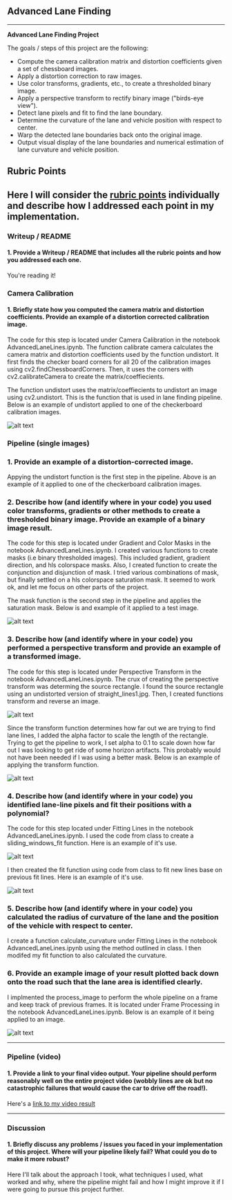 ## **Advanced Lane Finding**

---

**Advanced Lane Finding Project**

The goals / steps of this project are the following:

* Compute the camera calibration matrix and distortion coefficients given a set of chessboard images.
* Apply a distortion correction to raw images.
* Use color transforms, gradients, etc., to create a thresholded binary image.
* Apply a perspective transform to rectify binary image ("birds-eye view").
* Detect lane pixels and fit to find the lane boundary.
* Determine the curvature of the lane and vehicle position with respect to center.
* Warp the detected lane boundaries back onto the original image.
* Output visual display of the lane boundaries and numerical estimation of lane curvature and vehicle position.

[//]: # (Image References)

[fit]: ./writeup_images/fit.JPG "Fit"
[mask]: ./writeup_images/mask.JPG "Mask"
[process]: ./writeup_images/process.JPG "Process"
[sliding]: ./writeup_images/sliding.JPG "Sliding"
[transform]: ./writeup_images/transform.JPG "Transform"
[undistort]: ./writeup_images/undistort.JPG "Undistort"
[points]: ./writeup_images/points.JPG "Points"


[image1]: ./examples/undistort_output.png "Undistorted"
[image2]: ./test_images/test1.jpg "Road Transformed"
[image3]: ./examples/binary_combo_example.jpg "Binary Example"
[image4]: ./examples/warped_straight_lines.jpg "Warp Example"
[image5]: ./examples/color_fit_lines.jpg "Fit Visual"
[image6]: ./examples/example_output.jpg "Output"
[video1]: ./project_video.mp4 "Video"

## Rubric Points

Here I will consider the [rubric points](https://review.udacity.com/#!/rubrics/571/view) individually and describe how I addressed each point in my implementation.  
---

### Writeup / README

#### 1. Provide a Writeup / README that includes all the rubric points and how you addressed each one.

You're reading it!

### Camera Calibration

#### 1. Briefly state how you computed the camera matrix and distortion coefficients. Provide an example of a distortion corrected calibration image.

The code for this step is located under Camera Calibration in the notebook AdvancedLaneLines.ipynb. The function calibrate camera calculates the camera matrix and distortion coefficients used by the function undistort. It first finds the checker board corners for all 20 of the calibration images using cv2.findChessboardCorners. Then, it uses the corners with cv2.calibrateCamera to create the matrix/coeffiecients. 

The function undistort uses the matrix/coeffiecients to undistort an image using cv2.undistort. This is the function that is used in lane finding pipeline. Below is an example of undistort applied to one of the checkerboard calibration images.

![alt text][undistort]

### Pipeline (single images)

### 1. Provide an example of a distortion-corrected image.

Appying the undistort function is the first step in the pipeline. Above is an example of it applied to one of the checkerboard calibration images.

### 2. Describe how (and identify where in your code) you used color transforms, gradients or other methods to create a thresholded binary image.  Provide an example of a binary image result.

The code for this step is located under Gradient and Color Masks in the notebook AdvancedLaneLines.ipynb. I created various functions to create masks (i.e binary thresholded images). This included gradient, gradient direction, and hls colorspace masks. Also, I created function to create the conjunction and disjunction of mask. I tried various combinations of mask, but finally settled on a hls colorspace saturation mask. It seemed to work ok, and let me focus on other parts of the project. 

The mask function is the second step in the pipeline and applies the saturation mask. Below is and example of it applied to a test image.

![alt text][mask]

### 3. Describe how (and identify where in your code) you performed a perspective transform and provide an example of a transformed image.

The code for this step is located under Perspective Transform in the notebook AdvancedLaneLines.ipynb. The crux of creating the perspective transform was determing the source rectangle. I found the source rectangle using an undistorted version of straight_lines1.jpg. Then, I created functions transform and reverse an image.

![alt text][points]

Since the transform function determines how far out we are trying to find lane lines, I added the alpha factor to scale the length of the rectangle. Trying to get the pipeline to work, I set alpha to 0.1 to scale down how far out I was looking to get ride of some horizon artifacts. This probably would not have been needed if I was using a better mask. Below is an example of applying the transform function.

![alt text][transform]

### 4. Describe how (and identify where in your code) you identified lane-line pixels and fit their positions with a polynomial?
The code for this step located under Fitting Lines in the notebook AdvancedLaneLines.ipynb. I used the code from class to create a sliding_windows_fit function. Here is an example of it's use.

![alt text][sliding]

I then created the fit function using code from class to fit new lines base on previous fit lines. Here is an example of it's use.

![alt text][fit]

### 5. Describe how (and identify where in your code) you calculated the radius of curvature of the lane and the position of the vehicle with respect to center.

I create a function calculate_curvature under Fitting Lines in the notebook AdvancedLaneLines.ipynb using the method outlined in class. 
I then modifed my fit function to also calculated the curvature.

### 6. Provide an example image of your result plotted back down onto the road such that the lane area is identified clearly.

I implmented the process_image to perform the whole pipeline on a frame and keep track of previous frames. It is located under Frame Processing in the notebook AdvancedLaneLines.ipynb. Below is an example of it being applied to an image.

![alt text][process]

---

### Pipeline (video)

#### 1. Provide a link to your final video output.  Your pipeline should perform reasonably well on the entire project video (wobbly lines are ok but no catastrophic failures that would cause the car to drive off the road!).

Here's a [link to my video result](./output_videos/project_video.mp4)

---

### Discussion

#### 1. Briefly discuss any problems / issues you faced in your implementation of this project.  Where will your pipeline likely fail?  What could you do to make it more robust?

Here I'll talk about the approach I took, what techniques I used, what worked and why, where the pipeline might fail and how I might improve it if I were going to pursue this project further.  
